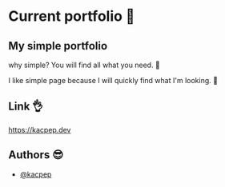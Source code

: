 
# Current portfolio 🎒



## My simple portfolio

why simple? You will find all what you need. 🤔

I like simple page because I will quickly find what I'm looking. 💪


## Link 👌

https://kacpep.dev


## Authors 😎

- [@kacpep](https://www.github.com/kacpep)

